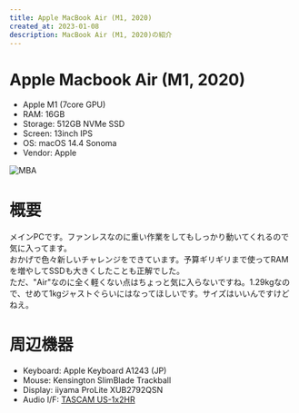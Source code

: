 ```yaml
---
title: Apple MacBook Air (M1, 2020)
created_at: 2023-01-08
description: MacBook Air (M1, 2020)の紹介
---
```


# Apple Macbook Air (M1, 2020)
- Apple M1 (7core GPU)
- RAM: 16GB
- Storage: 512GB NVMe SSD
- Screen: 13inch IPS
- OS: macOS 14.4 Sonoma
- Vendor: Apple
  
![MBA](https://i.imgur.com/CMQivpq.jpeg)

# 概要
メインPCです。ファンレスなのに重い作業をしてもしっかり動いてくれるので気に入ってます。<br>おかげで色々新しいチャレンジをできています。予算ギリギリまで使ってRAMを増やしてSSDも大きくしたことも正解でした。<br>ただ、"Air"なのに全く軽くない点はちょっと気に入らないですね。1.29kgなので、せめて1kgジャストぐらいにはなってほしいです。サイズはいいんですけどねえ。

# 周辺機器
- Keyboard: Apple Keyboard A1243 (JP)
- Mouse: Kensington SlimBlade Trackball
- Display: iiyama ProLite XUB2792QSN
- Audio I/F: [TASCAM US-1x2HR](https://hamachi.osaka/posts/us1x2hr/)
